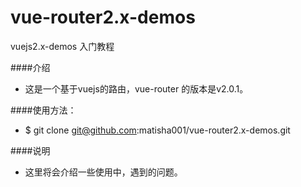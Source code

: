 # vue-router2.x-demos
vuejs2.x-demos 入门教程

####介绍
- 这是一个基于vuejs的路由，vue-router 的版本是v2.0.1。

####使用方法：
- $ git clone git@github.com:matisha001/vue-router2.x-demos.git

####说明
- 这里将会介绍一些使用中，遇到的问题。